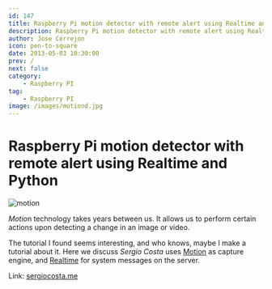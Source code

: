 ```yaml
---
id: 147
title: Raspberry Pi motion detector with remote alert using Realtime and Python
description: Raspberry Pi motion detector with remote alert using Realtime and Python
author: Jose Cerrejon
icon: pen-to-square
date: 2013-05-03 10:30:00
prev: /
next: false
category:
    - Raspberry PI
tag:
    - Raspberry PI
image: /images/motiond.jpg
---
```


# Raspberry Pi motion detector with remote alert using Realtime and Python

![motion](/images/motiond.jpg)

*Motio*n technology takes years between us. It allows us to perform certain actions upon detecting a change in an image or video.

The tutorial I found seems interesting, and who knows, maybe I make a tutorial about it. Here we discuss _Sergio Costa_ uses [Motion](https://www.lavrsen.dk/foswiki/bin/view/Motion/WebHome) as capture engine, and [Realtime](https://www.xrtml.org/) for system messages on the server.

Link: [sergiocosta.me](https://sergiocosta.me/post/49453141093/raspberrypi-motion-detector-realtime-python)
